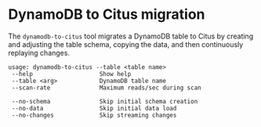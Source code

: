 # DynamoDB to Citus migration

The `dynamodb-to-citus` tool migrates a DynamoDB table to Citus by creating and adjusting the table schema, copying the data, and then continuously replaying changes.

```
usage: dynamodb-to-citus --table <table name>
 --help                   Show help
 --table <arg>            DynamoDB table name
 --scan-rate              Maximum reads/sec during scan
 
 --no-schema              Skip initial schema creation
 --no-data                Skip initial data load
 --no-changes             Skip streaming changes
```
